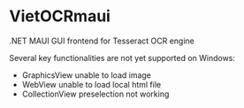 # VietOCRmaui
.NET MAUI GUI frontend for Tesseract OCR engine

Several key functionalities are not yet supported on Windows:

- GraphicsView unable to load image
- WebView unable to load local html file
- CollectionView preselection not working
